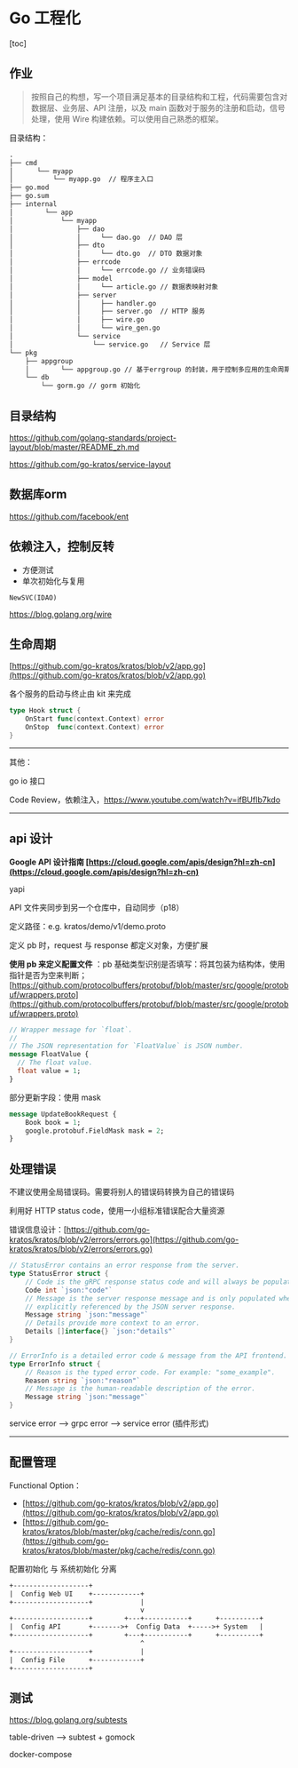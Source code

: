 # Go 工程化

[toc]

## 作业

> 按照自己的构想，写一个项目满足基本的目录结构和工程，代码需要包含对数据层、业务层、API 注册，以及 main 函数对于服务的注册和启动，信号处理，使用 Wire 构建依赖。可以使用自己熟悉的框架。

目录结构：

```txt
.
├── cmd
│      └── myapp
│          └── myapp.go  // 程序主入口
├── go.mod
├── go.sum
├── internal
│        └── app
│            └── myapp
│                ├── dao
│                │     └── dao.go  // DAO 层
│                ├── dto
│                │     └── dto.go  // DTO 数据对象 
│                ├── errcode 
│                │     └── errcode.go // 业务错误码
│                ├── model  
│                │     └── article.go // 数据表映射对象
│                ├── server 
│                │     ├── handler.go
│                │     ├── server.go  // HTTP 服务
│                │     ├── wire.go
│                │     └── wire_gen.go
│                └── service 
│                    └── service.go   // Service 层
└── pkg
    ├── appgroup
    │        └── appgroup.go // 基于errgroup 的封装，用于控制多应用的生命周期
    └── db
        └── gorm.go // gorm 初始化
```

## 目录结构

https://github.com/golang-standards/project-layout/blob/master/README_zh.md

https://github.com/go-kratos/service-layout

## 数据库orm

https://github.com/facebook/ent

## 依赖注入，控制反转

- 方便测试
- 单次初始化与复用

`NewSVC(IDAO)`

https://blog.golang.org/wire

## 生命周期

[https://github.com/go-kratos/kratos/blob/v2/app.go](https://github.com/go-kratos/kratos/blob/v2/app.go)

各个服务的启动与终止由 kit 来完成

```go
type Hook struct {
	OnStart func(context.Context) error
	OnStop  func(context.Context) error
}
```



----

其他：

go io 接口

Code Review，依赖注入，https://www.youtube.com/watch?v=ifBUfIb7kdo

---

## api 设计

**Google API 设计指南 [https://cloud.google.com/apis/design?hl=zh-cn](https://cloud.google.com/apis/design?hl=zh-cn)**

yapi

API 文件夹同步到另一个仓库中，自动同步（p18）

定义路径：e.g. kratos/demo/v1/demo.proto

定义 pb 时，request 与 response 都定义对象，方便扩展

**使用 pb 来定义配置文件** ：pb 基础类型识别是否填写：将其包装为结构体，使用指针是否为空来判断；[https://github.com/protocolbuffers/protobuf/blob/master/src/google/protobuf/wrappers.proto](https://github.com/protocolbuffers/protobuf/blob/master/src/google/protobuf/wrappers.proto)

```protobuf
// Wrapper message for `float`.
//
// The JSON representation for `FloatValue` is JSON number.
message FloatValue {
  // The float value.
  float value = 1;
}
```

部分更新字段：使用 mask 

```protobuf
message UpdateBookRequest {
	Book book = 1;
	google.protobuf.FieldMask mask = 2;
}
```



## 处理错误

不建议使用全局错误码。需要将别人的错误码转换为自己的错误码

利用好 HTTP status code，使用一小组标准错误配合大量资源

错误信息设计：[https://github.com/go-kratos/kratos/blob/v2/errors/errors.go](https://github.com/go-kratos/kratos/blob/v2/errors/errors.go)

```go
// StatusError contains an error response from the server.
type StatusError struct {
	// Code is the gRPC response status code and will always be populated.
	Code int `json:"code"`
	// Message is the server response message and is only populated when
	// explicitly referenced by the JSON server response.
	Message string `json:"message"`
	// Details provide more context to an error.
	Details []interface{} `json:"details"`
}

// ErrorInfo is a detailed error code & message from the API frontend.
type ErrorInfo struct {
	// Reason is the typed error code. For example: "some_example".
	Reason string `json:"reason"`
	// Message is the human-readable description of the error.
	Message string `json:"message"`
}
```

service error --> grpc error --> service error (插件形式)

---

## 配置管理



Functional Option：

- [https://github.com/go-kratos/kratos/blob/v2/app.go](https://github.com/go-kratos/kratos/blob/v2/app.go)
- [https://github.com/go-kratos/kratos/blob/master/pkg/cache/redis/conn.go](https://github.com/go-kratos/kratos/blob/master/pkg/cache/redis/conn.go)

配置初始化 与 系统初始化 分离

```txt
+-------------------+
|  Config Web UI    +------------+
+-------------------+            |
                                 v
+-------------------+        +---+-----------+      +----------+
|  Config API       +------->+  Config Data  +----->+ System   |
+-------------------+        +---+-----------+      +----------+
                                 ^
+-------------------+            |
|  Config File      +------------+
+-------------------+
```

## 测试

https://blog.golang.org/subtests

table-driven --> subtest + gomock

docker-compose
